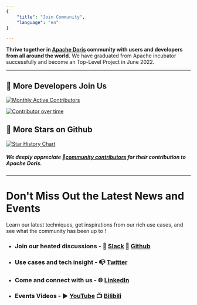 ```yaml
---
{
    "title": "Join Community",
    "language": "en"
}

---
```


<!--
Licensed to the Apache Software Foundation (ASF) under one
or more contributor license agreements.  See the NOTICE file
distributed with this work for additional information
regarding copyright ownership.  The ASF licenses this file
to you under the Apache License, Version 2.0 (the
"License"); you may not use this file except in compliance
with the License.  You may obtain a copy of the License at

  http://www.apache.org/licenses/LICENSE-2.0

Unless required by applicable law or agreed to in writing,
software distributed under the License is distributed on an
"AS IS" BASIS, WITHOUT WARRANTIES OR CONDITIONS OF ANY
KIND, either express or implied.  See the License for the
specific language governing permissions and limitations
under the License.
-->


**Thrive together in [Apache Doris](https://github.com/apache/doris) community with users and developers from all around the world.** 
We have graduated from Apache incubator successfully and become an Top-Level Project in June 2022.

<hr />

## 🙌 More Developers Join Us
[![Monthly Active Contributors](https://contributor-overtime-api.apiseven.com/contributors-svg?chart=contributorMonthlyActivity&repo=apache/doris)](https://www.apiseven.com/en/contributor-graph?chart=contributorMonthlyActivity&repo=apache/doris)













[![Contributor over time](https://contributor-overtime-api.apiseven.com/contributors-svg?chart=contributorOverTime&repo=apache/doris)](https://www.apiseven.com/en/contributor-graph?chart=contributorOverTime&repo=apache/doris)

















## 🌟 More Stars on Github
<a href="https://star-history.com/#apache/doris&Date">
  <picture>
    <source media="(prefers-color-scheme: dark)" srcset="https://api.star-history.com/svg?repos=apache/doris&type=Date&theme=dark" />
    <source media="(prefers-color-scheme: light)" srcset="https://api.star-history.com/svg?repos=apache/doris&type=Date" />
    <img alt="Star History Chart" src="https://api.star-history.com/svg?repos=apache/doris&type=Date" />
  </picture>
</a>















##### We deeply appreciate 🔗[community contributors](https://github.com/apache/doris/graphs/contributors) for their contribution to Apache Doris.




<hr />

# Don't Miss Out the Latest News and Events

Learn our latest techniques, get inspirations from our rich use cases, and see what the community has been up to !


- ### Join our heated discussions -  💬 [Slack](https://join.slack.com/t/apachedoriscommunity/shared_invite/zt-1x7x8fger-F7NoshFQn~djlvGdnEtxUQ) 📇 [Github](https://github.com/apache/doris) 

- ### Use cases and tech insight -  📭 [Twitter](https://twitter.com/doris_apache) 

- ### Come and connect with us - 🌐 [LinkedIn](https://www.linkedin.com/company/doris-apache/) 

- ### Events Videos - ▶️ [YouTube](https://www.youtube.com/@Select_DB) 📺 [Bilibili](https://space.bilibili.com/362350065) 









